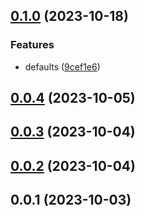 ## [0.1.0](https://github.com/nsaunders/varsace/compare/v0.0.4...v0.1.0) (2023-10-18)


### Features

* defaults ([9cef1e6](https://github.com/nsaunders/varsace/commit/9cef1e6e2a733a020f3affa3d4b7aacac35378d2))

## [0.0.4](https://github.com/nsaunders/varsace/compare/v0.0.3...v0.0.4) (2023-10-05)

## [0.0.3](https://github.com/nsaunders/varsace/compare/v0.0.2...v0.0.3) (2023-10-04)

## [0.0.2](https://github.com/nsaunders/varsace/compare/v0.0.1...v0.0.2) (2023-10-04)

## 0.0.1 (2023-10-03)

